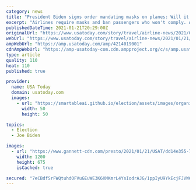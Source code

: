 ```yaml
---
category: news
title: "President Biden signs order mandating masks on planes: Will it reduce number of in-flight scofflaws?"
excerpt: "Airlines require masks and ban passengers who won't comply. A new federal mask rule signed by Biden Thursday gives them muscle to enforce it."
publishedDateTime: 2021-01-21T20:29:00Z
originalUrl: "https://www.usatoday.com/story/travel/airline-news/2021/01/21/president-biden-issues-federal-mask-mandate-on-flights/4214019001/"
webUrl: "https://www.usatoday.com/story/travel/airline-news/2021/01/21/president-biden-issues-federal-mask-mandate-on-flights/4214019001/"
ampWebUrl: "https://amp.usatoday.com/amp/4214019001"
cdnAmpWebUrl: "https://amp-usatoday-com.cdn.ampproject.org/c/s/amp.usatoday.com/amp/4214019001"
type: article
quality: 110
heat: 110
published: true

provider:
  name: USA Today
  domain: usatoday.com
  images:
    - url: "https://smartableai.github.io/election/assets/images/organizations/usatoday.com-50x50.jpg"
      width: 50
      height: 50

topics:
  - Election
  - Joe Biden

images:
  - url: "https://www.gannett-cdn.com/presto/2021/01/21/USAT/dd14e355-72ea-4998-9a71-ee24ff1b399c-biden-signing.jpg?auto=webp&crop=5968,3357,x0,y0&format=pjpg&width=1200"
    width: 1200
    height: 675
    isCached: true

secured: "7eCBdfSrFWQtuhdOFVuGEuWE3K6XMKmrL4YsIodrAJG/1ppIyU9YkEcjFJVW6ddUBUNWKaW2STyn7viF6WdF0NR5EK22Ft7KmxEK7e/WEDgdg9QeNfWCWqJ/ZCkbh0dQFhxF1EUWzE8yQs8w1zVatB6Tx09eBIA7X2ZJ45mFHZ3MD/8r9woIQ3BDLB5vRiYj1rEUmaV/IdM8RuFLzoyNZ2VEY8nXzBflQBzIhL444PZHpdWeNHzZ66zNfJf7DHOrsPBuK/iY5H2NfQk0N3Pu5W9ogDpUolHR0uubpF3Nd4DWIA77XO/Ngu90ZBsY/5LxJGJUSmOb78p8CEMSCC/sH74JP29zhQZf2BPGP9vbn6Q=;EljZpw3BYJMcRmhNbwi6Lg=="
---
```


